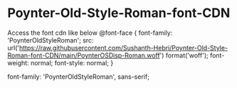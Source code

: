 # Poynter-Old-Style-Roman-font-CDN
Access the font cdn like below
@font-face {
  font-family: 'PoynterOldStyleRoman';
  src: url('https://raw.githubusercontent.com/Sushanth-Hebri/Poynter-Old-Style-Roman-font-CDN/main/PoynterOSDisp-Roman.woff') format('woff');
  font-weight: normal;
  font-style: normal;
}

font-family: 'PoynterOldStyleRoman', sans-serif;
